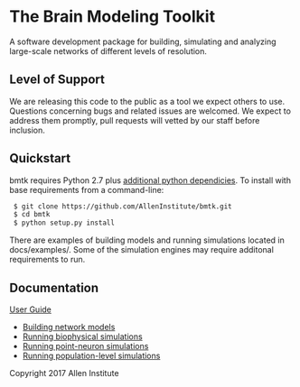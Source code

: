 # The Brain Modeling Toolkit

A software development package for building, simulating and analyzing large-scale networks of different levels of resolution.

## Level of Support
We are releasing this code to the public as a tool we expect others to use. Questions concerning bugs and related issues are welcomed. We expect to address them promptly, pull requests will vetted by our staff before inclusion.


## Quickstart
bmtk requires Python 2.7 plus [additional python dependicies](https://alleninstitute.github.io/bmtk/index.html#base-installation). To install with
base requirements from a command-line:

```bash
 $ git clone https://github.com/AllenInstitute/bmtk.git
 $ cd bmtk
 $ python setup.py install
```

There are examples of building models and running simulations located in docs/examples/. Some of the simulation engines may require additonal requirements to run.


## Documentation

[User Guide](https://alleninstitute.github.io/bmtk/) 
* [Building network models](https://alleninstitute.github.io/bmtk/builder.html)
* [Running biophysical simulations](https://alleninstitute.github.io/bmtk/bionet.html)
* [Running point-neuron simulations](https://alleninstitute.github.io/bmtk/pointnet.html)
* [Running population-level simulations](https://alleninstitute.github.io/bmtk/popnet.html)
   


Copyright 2017 Allen Institute
